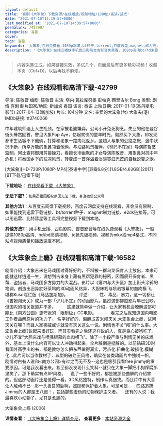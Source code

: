 ```yaml
---
layout: default
title: '喜剧《大笨象》下载资源/在线播放/视频地址/1080p/高清/蓝光'
date: "2021-07-10T14:39:57+0800"
last_modified_at: "2021-07-10T14:39:57+0800"
permalink: /42799/
categories: 喜剧
cover:
tags: 喜剧
keywords: '大笨象,在线免费看,1080p高清,bt种子,torrent,百度云盘,magnet,磁力链,迅雷下载资源'
description: '《大笨象》在线云播放手机西瓜影院吉吉影音免费看，1080p高清bd/hd未删减完整版和tc抢先枪版，mkv/mp4格式，附带bt/torrent种子、magnet/磁力链、百度云盘、网盘资源迅雷下载链接'
---
```


>内容采集生成，如果链接失效，多试几个，页面最后有更多精彩视频！收藏本页（Ctrl+D)，以后再找不麻烦。


## 《大笨象》在线观看和高清下载-42799

导演: 陈敬音 编剧: 陈敬音 主演: 塔内·瓦拉库努娄 彭帕克·西里古尔 Bong 类型: 剧情 喜剧 制片国家/地区: 新加坡 泰国 语言: 泰语 上映日期: 2017-01-19(圣丹斯电影节) 2017-04-13(新加坡) 片长: 104分钟 又名: 亲爱的大笨象(台) 大象夫(港) IMDb链接: tt3740066

中年建筑师遇上人生瓶颈，在家被老婆嫌弃，公司小开兔死狗烹。失业的他在曼谷街头蓦然回首，瞥见大象Pop Aye，忆起欢快的童年时光，毅然买下大象，却发现都市生活容不下他俩，打算和老象一路向北返乡。这趟人与象的公路之旅，途中状况不断，所幸万能的象鼻领着他俩，与沿路风景相伴。《爸妈不在家》导演陈哲艺监制，阿比查邦御用剪接操刀，看擅长冷幽默的才女导演陈敬音，用象鼻对抗中年危机！将泰国乡下的荒凉风景，转变成一首洋溢着淡淡霓虹光芒的自我蜕变之歌。


[大笨象][HD-720P/1080P-MP4][泰语中字][豆瓣6.8分][1.8GB/4.63GB][2017][BT下载/迅雷下载]

**下载地址**： [在线观看下载 《大笨象》](https://www.btdx8.com/torrent/dbx_2017.html) 


**无法下载?**：`如果迅雷因版权原因无法下载，关注微信公众号 `

**其他方法1**：从百度云网盘下载视频，百度云网盘支持在线观看，非会员有限制，如果能找到迅雷下载链接、bt/torrent种子、magnet磁力链接、e2dk链接等，可以用迅雷、比特彗星等工具将完整视频下载到本地。

**其他方法2**：用手机云播、西瓜影院、吉吉影音等在线免费观看《大笨象》，一般提供1080p高清、hd/bd高清视频、tc抢先版视频，视频为mkv或mp4格式，不同站点视频质量和播放速度不同。


## 《大笨象会上瘾》在线观看和高清下载-16582

剧情介绍：大象吉米在马戏团过得好好的，不料被一群乌龙保育人士放出，本来可能就这样逍遥一生，没想到吉米身上藏有黑帮犯罪的秘密，因而展开保育者、黑帮、盗猎者、马戏团多方势力的大混战。影片以《瘪四与大头蛋》加上街头涂鸦的笔调，创造出迥异於好莱坞的3D动画风格异，大胆床戏与喷溅银幕的血肉横飞，堪称Kuso噁烂版《马达加斯加》。  　　评述:  　　性、毒品、暴力，这一切都让《吉姆闯天关》成为一部「少儿不宜」的动画影片。虽然这部挪威影片早已公映，但国内的相关报道并不多。  　　这里就简单做一介绍，让大家有机会瞭解这部可能比《南方公园》更夸张的「限制级」CG电影。 -----   看完之后就知道国内电影工作者曲解原片的功力了。 名字好好的，偏翻成吉米闯天关,大笨象会上瘾，试问天关在哪？而且人家挪威或许就没有天关这么一说。剧情也不关“闯”的什么事。大笨象会上瘾?说起来很好玩，而其实看完之后还这样说的人，真是良心被狗吃了。 少儿不宜"大胆床戏与喷溅银幕的血肉横飞"。除了一小段严重与剧情无关的床戏外，基本上没什么内容可以让人冲动得起来。全片脏倒是挺脏的。以前钻研3D时看国外高手出的书，都是教你怎么把东西做得真实，污点化.扭曲化.破损化.模糊化...此片可以当作教材了，典型的破烂王风格，确实在各类动画片中独树一帜。 剧情对白有人说和<南方公园>有过之而无不及--这也是吸引我看free jimmy的重要原因，可是我没看出来，甚至都没发现什么笑料--就只在大象一脚把小狗踩扁那里笑了，那下确实有点SP风格。    说了一些不好的，都是被那些曲解的介绍害的。但这部动画片还是值得一看。3D风格独特，制作认真细致。而且片中有大善让人触动不已--那一头善良的鹿啊，照顾和保护着大象，可是可是...    四路追捕Jimmy的人都是王八蛋！，包括那些虚伪的动物保护主义者。    还有的人说：我最喜欢小动物了，尤其是煮熟的。


大笨象会上瘾 (2006)

**详情查看**： [《大笨象会上瘾》详情介绍](/movie/16582/)， **查看更多**：[本站资源大全](/movie/t/all/)

